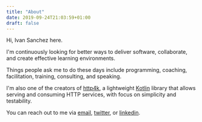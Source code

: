 ```yaml
---
title: "About"
date: 2019-09-24T21:03:59+01:00
draft: false
---
```

Hi, Ivan Sanchez here. 

I'm continuously looking for better ways to deliver software, collaborate, and create effective learning environments.

Things people ask me to do these days include programming, coaching, facilitation, training, consulting, and speaking.

I'm also one of the creators of [http4k](https://www.http4k.org/), a lightweight [Kotlin](https://kotlinlang.org) library that allows serving and consuming HTTP services, with focus on simplicity and testability.

You can reach out to me via [email](mailto://ivan@gourame.com), [twitter](https://twitter.com/s4nchez), or [linkedin](https://www.linkedin.com/in/s4nchez/). 